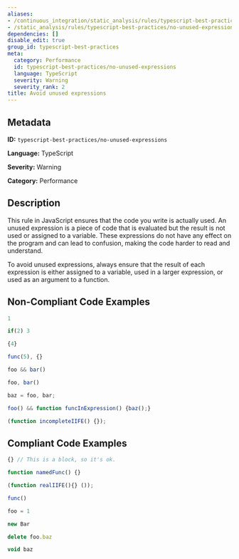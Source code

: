 ```yaml
---
aliases:
- /continuous_integration/static_analysis/rules/typescript-best-practices/no-unused-expressions
- /static_analysis/rules/typescript-best-practices/no-unused-expressions
dependencies: []
disable_edit: true
group_id: typescript-best-practices
meta:
  category: Performance
  id: typescript-best-practices/no-unused-expressions
  language: TypeScript
  severity: Warning
  severity_rank: 2
title: Avoid unused expressions
---
```

<!--  SOURCED FROM https://github.com/DataDog/datadog-static-analyzer-rule-docs -->


## Metadata
**ID:** `typescript-best-practices/no-unused-expressions`

**Language:** TypeScript

**Severity:** Warning

**Category:** Performance

## Description
This rule in JavaScript ensures that the code you write is actually used. An unused expression is a piece of code that is evaluated but the result is not used or assigned to a variable. These expressions do not have any effect on the program and can lead to confusion, making the code harder to read and understand.

To avoid unused expressions, always ensure that the result of each expression is either assigned to a variable, used in a larger expression, or used as an argument to a function.

## Non-Compliant Code Examples
```typescript
1

if(2) 3

{4}

func(5), {}

foo && bar()

foo, bar()

baz = foo, bar;

foo() && function funcInExpression() {baz();}

(function incompleteIIFE() {});
```

## Compliant Code Examples
```typescript
{} // This is a block, so it's ok.

function namedFunc() {}

(function realIIFE(){} ());

func()

foo = 1

new Bar

delete foo.baz

void baz
```

